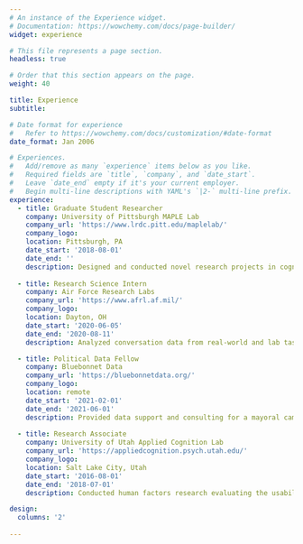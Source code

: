 ```yaml
---
# An instance of the Experience widget.
# Documentation: https://wowchemy.com/docs/page-builder/
widget: experience

# This file represents a page section.
headless: true

# Order that this section appears on the page.
weight: 40

title: Experience
subtitle:

# Date format for experience
#   Refer to https://wowchemy.com/docs/customization/#date-format
date_format: Jan 2006

# Experiences.
#   Add/remove as many `experience` items below as you like.
#   Required fields are `title`, `company`, and `date_start`.
#   Leave `date_end` empty if it's your current employer.
#   Begin multi-line descriptions with YAML's `|2-` multi-line prefix.
experience:
  - title: Graduate Student Researcher
    company: University of Pittsburgh MAPLE Lab
    company_url: 'https://www.lrdc.pitt.edu/maplelab/'
    company_logo: 
    location: Pittsburgh, PA
    date_start: '2018-08-01'
    date_end: ''
    description: Designed and conducted novel research projects in cognitive science across several lines of work.
    
  - title: Research Science Intern
    company: Air Force Research Labs
    company_url: 'https://www.afrl.af.mil/'
    company_logo: 
    location: Dayton, OH
    date_start: '2020-06-05'
    date_end: '2020-08-11'
    description: Analyzed conversation data from real-world and lab tasks using NLP and statistical tools 

  - title: Political Data Fellow
    company: Bluebonnet Data
    company_url: 'https://bluebonnetdata.org/'
    company_logo: 
    location: remote
    date_start: '2021-02-01'
    date_end: '2021-06-01'
    description: Provided data support and consulting for a mayoral campaign in St. Petersburg, Florida.
    
  - title: Research Associate
    company: University of Utah Applied Cognition Lab
    company_url: 'https://appliedcognition.psych.utah.edu/'
    company_logo: 
    location: Salt Lake City, Utah
    date_start: '2016-08-01'
    date_end: '2018-07-01'
    description: Conducted human factors research evaluating the usability of automotive user interfaces.

design:
  columns: '2'
  
---
```

